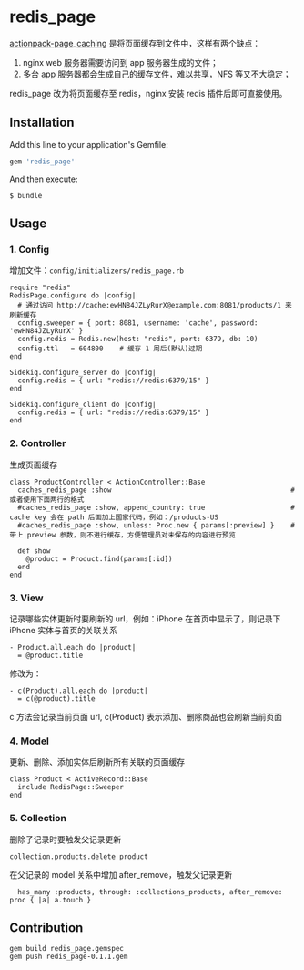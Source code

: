 # redis_page

[actionpack-page_caching](https://github.com/rails/actionpack-page_caching) 是将页面缓存到文件中，这样有两个缺点：

1. nginx web 服务器需要访问到 app 服务器生成的文件；
2. 多台 app 服务器都会生成自己的缓存文件，难以共享，NFS 等又不大稳定；

redis_page 改为将页面缓存至 redis，nginx 安装 redis 插件后即可直接使用。

## Installation

Add this line to your application's Gemfile:

```ruby
gem 'redis_page'
```

And then execute:

    $ bundle

## Usage

### 1. Config

增加文件：`config/initializers/redis_page.rb`

```
require "redis"
RedisPage.configure do |config|
  # 通过访问 http://cache:ewHN84JZLyRurX@example.com:8081/products/1 来刷新缓存
  config.sweeper = { port: 8081, username: 'cache', password: 'ewHN84JZLyRurX' }
  config.redis = Redis.new(host: "redis", port: 6379, db: 10)
  config.ttl   = 604800    # 缓存 1 周后(默认)过期
end

Sidekiq.configure_server do |config|
  config.redis = { url: "redis://redis:6379/15" }
end

Sidekiq.configure_client do |config|
  config.redis = { url: "redis://redis:6379/15" }
end
```

### 2. Controller

生成页面缓存

```
class ProductController < ActionController::Base
  caches_redis_page :show                                            # 或者使用下面两行的格式
  #caches_redis_page :show, append_country: true                     # cache key 会在 path 后面加上国家代码，例如：/products-US
  #caches_redis_page :show, unless: Proc.new { params[:preview] }    # 带上 preview 参数，则不进行缓存，方便管理员对未保存的内容进行预览

  def show
    @product = Product.find(params[:id])
  end
end
```

### 3. View

记录哪些实体更新时要刷新的 url，例如：iPhone 在首页中显示了，则记录下 iPhone 实体与首页的关联关系

```
- Product.all.each do |product|
  = @product.title
```

修改为：

```
- c(Product).all.each do |product|
  = c(@product).title
```

c 方法会记录当前页面 url, c(Product) 表示添加、删除商品也会刷新当前页面

### 4. Model

更新、删除、添加实体后刷新所有关联的页面缓存

```
class Product < ActiveRecord::Base
  include RedisPage::Sweeper
end
```

### 5. Collection

删除子记录时要触发父记录更新

```
collection.products.delete product
```

在父记录的 model 关系中增加 after_remove，触发父记录更新

```
  has_many :products, through: :collections_products, after_remove: proc { |a| a.touch }
```

## Contribution

```
gem build redis_page.gemspec
gem push redis_page-0.1.1.gem
```
